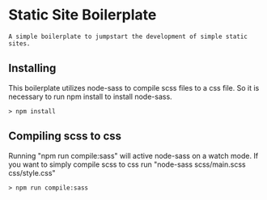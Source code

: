 # Static Site Boilerplate

    A simple boilerplate to jumpstart the development of simple static sites.

## Installing

This boilerplate utilizes node-sass to compile scss files to a css file. So it is necessary to run npm install to install node-sass.

    > npm install

## Compiling scss to css

Running "npm run compile:sass" will active node-sass on a watch mode. If you want to simply compile scss to css run "node-sass scss/main.scss css/style.css"

    > npm run compile:sass